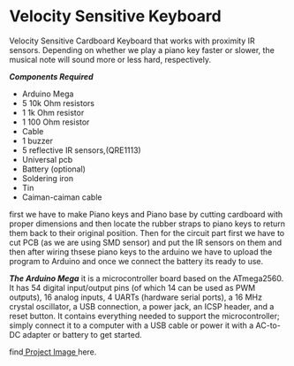 # **Velocity Sensitive Keyboard**
Velocity Sensitive Cardboard Keyboard that works with proximity IR sensors. Depending on whether we play a piano key faster or slower, the musical note will sound more or less hard, respectively.

***Components Required***
- Arduino Mega
- 5 10k Ohm resistors
- 1 1k Ohm resistor
- 1 100 Ohm resistor
- Cable
- 1 buzzer
- 5 reflective IR sensors,(QRE1113)
- Universal pcb
- Battery (optional)
- Soldering iron
- Tin
- Caiman-caiman cable

first we have to make Piano keys and Piano base by cutting cardboard with proper dimensions and then locate the rubber straps to piano keys to return them back to their original position.
Then for the circuit part first we have to cut PCB (as we are using SMD sensor) and put the IR sensors on them and then after wiring thsese piano keys to the arduino we have to upload the program to Arduino and once we connect the battery its ready to use.

***The Arduino Mega***
it is a microcontroller board based on the ATmega2560. It has 54 digital input/output pins (of which 14 can be used as PWM outputs), 16 analog inputs, 4 UARTs (hardware serial ports), a 16 MHz crystal oscillator, a USB connection, a power jack, an ICSP header, and a reset button. It contains everything needed to support the microcontroller; simply connect it to a computer with a USB cable or power it with a AC-to-DC adapter or battery to get started.

find[ Project Image ](https://user-images.githubusercontent.com/64272528/80779343-02ae9e00-8b89-11ea-8ee9-6fe83e3ee25d.jpeg) here.
